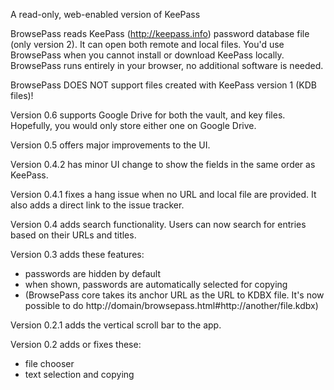 A read-only, web-enabled version of KeePass

BrowsePass reads KeePass (http://keepass.info) password database file (only version 2). It can open both remote and local files. You'd use BrowsePass when you cannot install or download KeePass locally. BrowsePass runs entirely in your browser, no additional software is needed.

BrowsePass DOES NOT support files created with KeePass version 1 (KDB files)!

Version 0.6 supports Google Drive for both the vault, and key files. Hopefully, you would only store either one on Google Drive.

Version 0.5 offers major improvements to the UI.

Version 0.4.2 has minor UI change to show the fields in the same order as KeePass.

Version 0.4.1 fixes a hang issue when no URL and local file are provided. It also adds a direct link to the issue tracker.

Version 0.4 adds search functionality. Users can now search for entries based on their URLs and titles.

Version 0.3 adds these features:

- passwords are hidden by default
- when shown, passwords are automatically selected for copying
- (BrowsePass core takes its anchor URL as the URL to KDBX file. It's now possible to do http://domain/browsepass.html#http://another/file.kdbx)

Version 0.2.1 adds the vertical scroll bar to the app.

Version 0.2 adds or fixes these:

- file chooser
- text selection and copying
